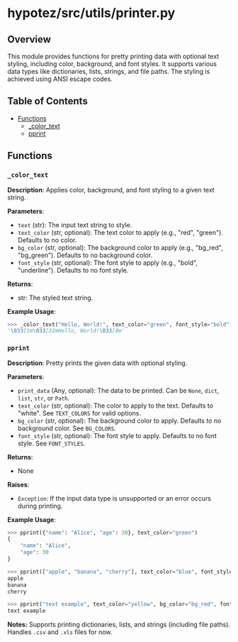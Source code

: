 # hypotez/src/utils/printer.py

## Overview

This module provides functions for pretty printing data with optional text styling, including color, background, and font styles. It supports various data types like dictionaries, lists, strings, and file paths.  The styling is achieved using ANSI escape codes.

## Table of Contents

* [Functions](#functions)
    * [_color_text](#_color_text)
    * [pprint](#pprint)


## Functions

### `_color_text`

**Description**: Applies color, background, and font styling to a given text string.

**Parameters**:

* `text` (str): The input text string to style.
* `text_color` (str, optional): The text color to apply (e.g., "red", "green"). Defaults to no color.
* `bg_color` (str, optional): The background color to apply (e.g., "bg_red", "bg_green"). Defaults to no background color.
* `font_style` (str, optional): The font style to apply (e.g., "bold", "underline"). Defaults to no font style.

**Returns**:

* str: The styled text string.

**Example Usage**:

```python
>>> _color_text("Hello, World!", text_color="green", font_style="bold")
'\033[1m\033[32mHello, World!\033[0m'
```


### `pprint`

**Description**: Pretty prints the given data with optional styling.

**Parameters**:

* `print_data` (Any, optional): The data to be printed. Can be `None`, `dict`, `list`, `str`, or `Path`.
* `text_color` (str, optional): The color to apply to the text.  Defaults to "white". See `TEXT_COLORS` for valid options.
* `bg_color` (str, optional): The background color to apply. Defaults to no background color. See `BG_COLORS`.
* `font_style` (str, optional): The font style to apply. Defaults to no font style. See `FONT_STYLES`.


**Returns**:

* None

**Raises**:

* `Exception`: If the input data type is unsupported or an error occurs during printing.  


**Example Usage**:

```python
>>> pprint({"name": "Alice", "age": 30}, text_color="green")
{
    "name": "Alice",
    "age": 30
}

>>> pprint(["apple", "banana", "cherry"], text_color="blue", font_style="bold")
apple
banana
cherry

>>> pprint("text example", text_color="yellow", bg_color="bg_red", font_style="underline")
text example
```

**Notes:** Supports printing dictionaries, lists, and strings (including file paths).  Handles `.csv` and `.xls` files for now.